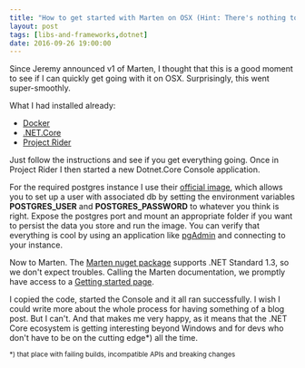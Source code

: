 ```yaml
---
title: "How to get started with Marten on OSX (Hint: There's nothing to it)"
layout: post
tags: [libs-and-frameworks,dotnet]
date: 2016-09-26 19:00:00
---
```


Since Jeremy announced v1 of Marten, I thought that this is a good moment to see if I can quickly get going with it on OSX. Surprisingly, this went super-smoothly.

What I had installed already:

* [Docker][0]
* [.NET.Core][1]
* [Project Rider][2]

Just follow the instructions and see if you get everything going. Once in Project Rider I then started a new Dotnet.Core Console application.

For the required postgres instance I use their [official image][3], which allows you to set up a user with associated db by
setting the environment variables **POSTGRES\_USER** and **POSTGRES\_PASSWORD** to whatever you think is right. Expose the postgres port and mount an appropriate folder if you want to persist the data you store and run the image.
You can verify that everything is cool by using an application like [pgAdmin][4] and connecting to your instance.

Now to Marten. The [Marten nuget package][5] supports .NET Standard 1.3, so we don't expect troubles. Calling the Marten documentation, we promptly have access to a [Getting started page][6].

I copied the code, started the Console and it all ran successfully. I wish I could write more about the whole process for having something of a blog post. But I can't. And that makes me very happy, as it means that the .NET Core ecosystem is getting interesting beyond Windows and for devs who don't have to be on the cutting edge*) all the time.

<sup>*) that place with failing builds, incompatible APIs and breaking changes</sup>

[0]: https://www.docker.com
[1]: https://www.microsoft.com/net/core#macos
[2]: https://www.jetbrains.com/rider/
[3]: https://hub.docker.com/_/postgres/
[4]: https://www.pgadmin.org
[5]: https://www.nuget.org/packages/Marten/
[6]: http://jasperfx.github.io/marten/getting_started/